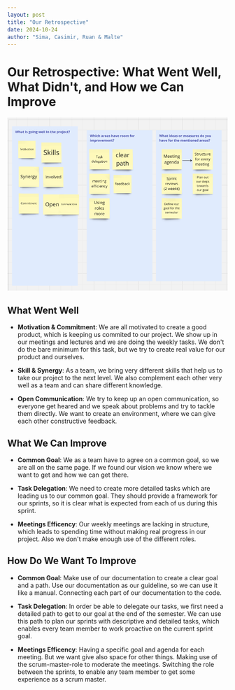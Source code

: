 ```yaml
---
layout: post
title: "Our Retrospective"
date: 2024-10-24
author: "Sima, Casimir, Ruan & Malte"
---
```


# Our Retrospective: What Went Well, What Didn't, and How we Can Improve
![Retro diagram](https://github.com/DHBW-Malte/gardeningApp/blob/main/docs/assets/screenshots/retro.png)

## What Went Well
- **Motivation & Commitment**: We are all motivated to create a good product, which is keeping us commited to our project. We show up in our meetings and lectures and we are doing the weekly tasks. We don't do the bare minimum for this task, but we try to create real value for our product and ourselves.

- **Skill & Synergy**: As a team, we bring very different skills that help us to take our project to the next level. We also complement each other very well as a team and can share different knowledge.

- **Open Communication**: We try to keep up an open communication, so everyone get heared and we speak about problems and try to tackle them directly. We want to create an environment, where we can give each other constructive feedback.

## What We Can Improve
- **Common Goal**: We as a team have to agree on a common goal, so we are all on the same page. If we found our vision we know where we want to get and how we can get there.

- **Task Delegation**: We need to create more detailed tasks which are leading us to our common goal. They should provide a framework for our sprints, so it is clear what is expected from each of us during this sprint.

- **Meetings Efficency**: Our weekly meetings are lacking in structure, which leads to spending time without making real progress in our project. Also we don't make enough use of the different roles.

## How Do We Want To Improve
- **Common Goal**: Make use of our documentation to create a clear goal and a path. Use our documentation as our guideline, so we can use it like a manual. Connecting each part of our documentation to the code.

- **Task Delegation**: In order be able to delegate our tasks, we first need a detailed path to get to our goal at the end of the semester. We can use this path to plan our sprints with descriptive and detailed tasks, which enables every team member to work proactive on the current sprint goal.

- **Meetings Efficency**: Having a specific goal and agenda for each meeting. But we want give also space for other things. Making use of the scrum-master-role to moderate the meetings. Switching the role between the sprints, to enable any team member to get some experience as a scrum master.
